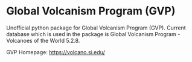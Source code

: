 # Global Volcanism Program (GVP)
Unofficial python package for Global Volcanism Program (GVP). Current database which is used in the package is Global Volcanism Program - Volcanoes of the World 5.2.8.

GVP Homepage: https://volcano.si.edu/
